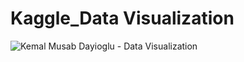 # Kaggle_Data Visualization
![Kemal Musab Dayioglu - Data Visualization](https://github.com/kemda2/Kaggle-Courses/assets/19648132/6b6819ee-0454-4292-8706-aecdcbe07c55)


